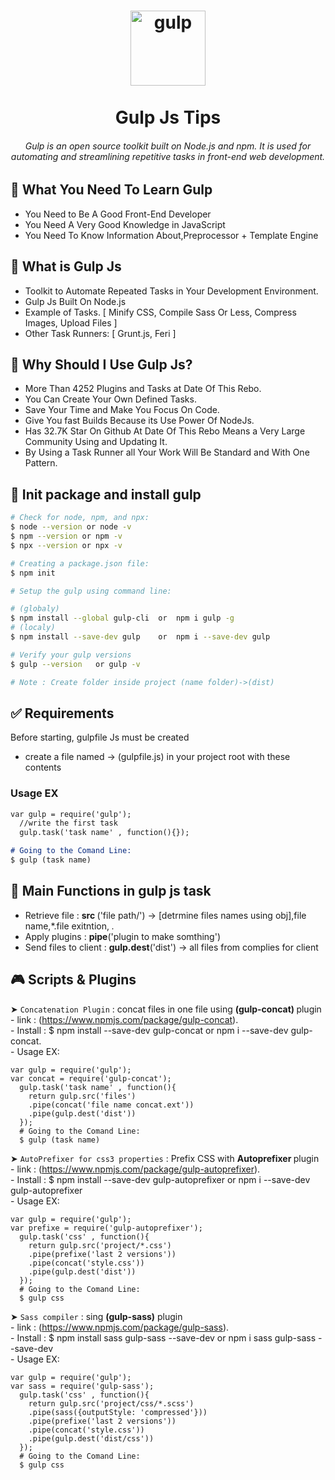 <h1 align="center">
  <img align="center" src="https://user-images.githubusercontent.com/19249620/209399115-8b4b0ccc-4d68-46ca-b1d0-5ea657a65aef.png" alt="gulp" width="120"/>
  <br>
  <br>
  Gulp Js Tips
  <br>
</h1>


<h6 align="center">Gulp is an open source toolkit built on Node.js and npm. It is used for automating and streamlining repetitive tasks in front-end web development.</h6>

<!--
<p align="center">
  <a href="#what-you-need-learn">What You Need</a> •
  <a href="#what-is-gulp">What is Gulp</a> •
  <a href="#why-use-gulp">Why Use Gulp</a> •
  <a href="#Init package and install gulp">Install</a> •
  <a href="#related">Related</a> •
  <a href="#license">License</a>
  <br>
  <br>
</p>
-->

## :dart: What You Need To Learn Gulp

* You Need to Be A Good Front-End Developer
* You Need A Very Good Knowledge in JavaScript
* You Need To Know Information About,Preprocessor + Template Engine 

## :dart: What is Gulp Js

* Toolkit to Automate Repeated Tasks in Your Development Environment.
* Gulp Js Built On Node.js
* Example of Tasks. [ Minify CSS, Compile Sass Or Less, Compress Images, Upload Files ]
* Other Task Runners: [ Grunt.js, Feri ]

## :dart: Why Should I Use Gulp Js?

* More Than 4252 Plugins and Tasks at Date Of This Rebo.
* You Can Create Your Own Defined Tasks.
* Save Your Time and Make You Focus On Code.
* Give You fast Builds Because its Use Power Of NodeJs.
* Has 32.7K Star On Github At Date Of This Rebo Means a Very Large Community Using and Updating It.
* By Using a Task Runner all Your Work Will Be Standard and With One Pattern.

## :checkered_flag: Init package and install gulp ##

```bash
# Check for node, npm, and npx:
$ node --version or node -v
$ npm --version or npm -v
$ npx --version or npx -v

# Creating a package.json file:
$ npm init

# Setup the gulp using command line:

# (globaly)
$ npm install --global gulp-cli  or  npm i gulp -g
# (localy)
$ npm install --save-dev gulp    or  npm i --save-dev gulp

# Verify your gulp versions
$ gulp --version   or gulp -v

# Note : Create folder inside project (name folder)->(dist)

```

## :white_check_mark: Requirements ##
Before starting, gulpfile Js must be created
- create a file named -> (gulpfile.js) in your project root with these contents
### Usage EX

```markdown
var gulp = require('gulp');
  //write the first task
  gulp.task('task name' , function(){});

# Going to the Comand Line:
$ gulp (task name)
```


## :rocket: Main Functions in gulp js task
 * Retrieve file : <b> src </b>('file path/') -> [detrmine files names using obj],file name,*.file exitntion, *.*
 * Apply plugins : <b>pipe</b>('plugin to make somthing')
 * Send files to client : <b>gulp.dest</b>('dist') -> all files from complies for client



## :video_game: Scripts & Plugins
 ➤ `Concatenation Plugin` : concat files in one file using <b> (gulp-concat) </b> plugin<br>
       - link : (https://www.npmjs.com/package/gulp-concat).<br>
       - Install : $ npm install --save-dev gulp-concat or npm i --save-dev gulp-concat.<br>
       - Usage EX:
       
```mark
var gulp = require('gulp');
var concat = require('gulp-concat');
  gulp.task('task name' , function(){
    return gulp.src('files')
    .pipe(concat('file name concat.ext'))
    .pipe(gulp.dest('dist'))
  });
  # Going to the Comand Line:
  $ gulp (task name) 
```

 ➤ `AutoPrefixer for css3 properties` : Prefix CSS with <b> Autoprefixer </b>plugin<br>
       - link : (https://www.npmjs.com/package/gulp-autoprefixer).<br>
       - Install : $ npm install --save-dev gulp-autoprefixer or npm i --save-dev gulp-autoprefixer<br>
       - Usage EX:
       
```mark
var gulp = require('gulp');
var prefixe = require('gulp-autoprefixer');
  gulp.task('css' , function(){
    return gulp.src('project/*.css')
    .pipe(prefixe('last 2 versions'))
    .pipe(concat('style.css'))
    .pipe(gulp.dest('dist'))
  });
  # Going to the Comand Line:
  $ gulp css
```

 ➤ `Sass compiler` : sing <b>(gulp-sass)</b> plugin<br>
       - link : (https://www.npmjs.com/package/gulp-sass).<br>
       - Install : $ npm install sass gulp-sass --save-dev or npm i sass gulp-sass --save-dev<br>
       - Usage EX:
       
```mark
var gulp = require('gulp');
var sass = require('gulp-sass');
  gulp.task('css' , function(){
    return gulp.src('project/css/*.scss')
    .pipe(sass({outputStyle: 'compressed'}))
    .pipe(prefixe('last 2 versions'))
    .pipe(concat('style.css'))
    .pipe(gulp.dest('dist/css'))
  });
  # Going to the Comand Line:
  $ gulp css
```

    
